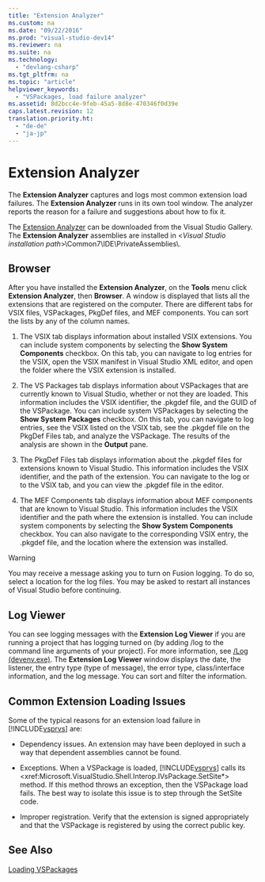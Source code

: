 ```yaml
---
title: "Extension Analyzer"
ms.custom: na
ms.date: "09/22/2016"
ms.prod: "visual-studio-dev14"
ms.reviewer: na
ms.suite: na
ms.technology: 
  - "devlang-csharp"
ms.tgt_pltfrm: na
ms.topic: "article"
helpviewer_keywords: 
  - "VSPackages, load failure analyzer"
ms.assetid: 8d2bcc4e-9feb-45a5-8d8e-470346f0d39e
caps.latest.revision: 12
translation.priority.ht: 
  - "de-de"
  - "ja-jp"
---
```

# Extension Analyzer
The **Extension Analyzer** captures and logs most common extension load failures. The **Extension Analyzer** runs in its own tool window. The analyzer reports the reason for a failure and suggestions about how to fix it.  
  
 The [Extension Analyzer](http://go.microsoft.com/fwlink/?LinkId=205840) can be downloaded from the Visual Studio Gallery. The **Extension Analyzer** assemblies are installed in \<*Visual Studio installation path*>\Common7\IDE\PrivateAssemblies\\.  
  
## Browser  
 After you have installed the **Extension Analyzer**, on the **Tools** menu click **Extension Analyzer**, then **Browser**. A window is displayed that lists all the extensions that are registered on the computer. There are different tabs for VSIX files, VSPackages, PkgDef files, and MEF components. You can sort the lists by any of the column names.  
  
1.  The VSIX tab displays information about installed VSIX extensions. You can include system components by selecting the **Show System Components** checkbox. On this tab, you can navigate to log entries for the VSIX, open the VSIX manifest in Visual Studio XML editor, and open the folder where the VSIX extension is installed.  
  
2.  The VS Packages tab displays information about VSPackages that are currently known to Visual Studio, whether or not they are loaded. This information includes the VSIX identifier, the .pkgdef file, and the GUID of the VSPackage. You can include system VSPackages by selecting the **Show System Packages** checkbox. On this tab, you can navigate to log entries, see the VSIX listed on the VSIX tab, see the .pkgdef file on the PkgDef Files tab, and analyze the VSPackage. The results of the analysis are shown in the **Output** pane.  
  
3.  The PkgDef Files tab displays information about the .pkgdef files for extensions known to Visual Studio. This information includes the VSIX identifier, and the path of the extension. You can navigate to the log or to the VSIX tab, and you can view the .pkgdef file in the editor.  
  
4.  The MEF Components tab displays information about MEF components that are known to Visual Studio. This information includes the VSIX identifier and the path where the extension is installed. You can include system components by selecting the **Show System Components** checkbox. You can also navigate to the corresponding VSIX entry, the .pkgdef file, and the location where the extension was installed.  
  
> [!WARNING]
>  You may receive a message asking you to turn on Fusion logging. To do so, select a location for the log files. You may be asked to restart all instances of Visual Studio before continuing.  
  
## Log Viewer  
 You can see logging messages with the **Extension Log Viewer** if you are running a project that has logging turned on (by adding /log to the command line arguments of your project). For more information, see [/Log (devenv.exe)](../vs140/-log--devenv.exe-.md). The **Extension Log Viewer** window displays the date, the listener, the entry type (type of message), the error type, class/interface information, and the log message. You can sort and filter the information.  
  
## Common Extension Loading Issues  
 Some of the typical reasons for an extension load failure in [!INCLUDE[vsprvs](../vs140/includes/vsprvs_md.md)] are:  
  
-   Dependency issues. An extension may have been deployed in such a way that dependent assemblies cannot be found.  
  
-   Exceptions. When a VSPackage is loaded, [!INCLUDE[vsprvs](../vs140/includes/vsprvs_md.md)] calls its \<xref:Microsoft.VisualStudio.Shell.Interop.IVsPackage.SetSite*> method. If this method throws an exception, then the VSPackage load fails. The best way to isolate this issue is to step through the SetSite code.  
  
-   Improper registration. Verify that the extension is signed appropriately and that the VSPackage is registered by using the correct public key.  
  
## See Also  
 [Loading VSPackages](../vs140/managing-vspackages.md)
